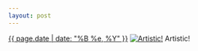 ```yaml
---
layout: post
---
```


<p>
  <time><a href="/54">{{ page.date | date: "%B %e, %Y" }}</a></time>
  <a href="/54"><img src="{{ site.assets_url }}/54-640.jpg" srcset="{{ site.assets_url }}/54-1280.jpg 1280w, {{ site.assets_url }}/54-960.jpg 960w, {{ site.assets_url }}/54-640.jpg 640w, {{ site.assets_url }}/54-320.jpg 320w" sizes="(min-width: 700px) 50vw, calc(100vw - 2rem)" alt="Artistic!" /></a>
  <span>Artistic!</span>
</p>
